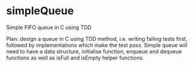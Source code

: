 # simpleQueue
Simple FIFO queue in C using TDD

Plan: design a queue in C using TDD method, i.e. writing failing tests first, followed by implementations which make the test pass. Simple queue will need to have a data structure, initialise function, enqueue and dequeue functions as well as isFull and isEmpty helper functions. 
